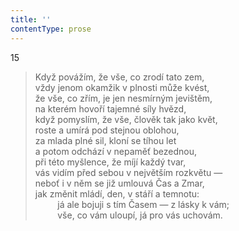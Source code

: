 ```yaml
---
title: ''
contentType: prose
---
```


15

> Když povážím, že vše, co zrodí tato zem,  
> vždy jenom okamžik v plnosti může kvést,  
> že vše, co zřím, je jen nesmírným jevištěm,  
> na kterém hovoří tajemné síly hvězd,  
> když pomyslím, že vše, člověk tak jako květ,  
> roste a umírá pod stejnou oblohou,  
> za mlada plné sil, kloní se tíhou let  
> a potom odchází v nepaměť bezednou,  
> při této myšlence, že míjí každý tvar,  
> vás vidím před sebou v největším rozkvětu —  
> neboť i v něm se již umlouvá Čas a Zmar,  
> jak změnit mládí, den, v stáří a temnotu:  
>          já ale bojuji s tím Časem — z lásky k vám;  
>          vše, co vám uloupí, já pro vás uchovám.

